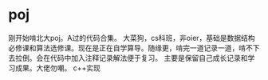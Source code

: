 # poj
刚开始啃北大poj。A过的代码合集。 大菜狗，cs科班，非oier，基础是数据结构必修课和算法选修课。现在是正在自学算导。随缘更，啃完一道记录一道，啃不下去拉倒。会在代码中加入注释记录解法便于复习。 主要是保留自己成长记录和学习成果。大佬勿嘲。 c++实现
